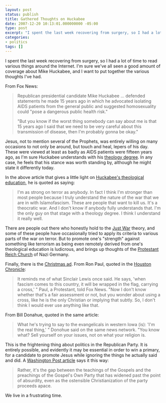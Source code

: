 ```yaml
---
layout: post
status: publish
title: Gathered Thoughts on Huckabee
date: 2007-12-20 10:13:01.000000000 -05:00
type: post
excerpt: "I spent the last week recovering from surgery, so I had a lot of time to read various things around the Internet. I'm sure we've all seen a good amount of coverage about Mike Huckabee, and I want to put together the various thoughts I've had."
categories:
- politics
tags: []
---
```

I spent the last week recovering from surgery, so I had a lot of time to read various things around the Internet. I'm sure we've all seen a good amount of coverage about Mike Huckabee, and I want to put together the various thoughts I've had.

From Fox News:
<blockquote><p>Republican presidential candidate Mike Huckabee ... defended statements he made 15 years ago in which he advocated isolating AIDS patients from the general public and suggested homosexuality could "pose a dangerous public health risk."</p><p>"But you know if the worst thing somebody can say about me is that 15 years ago I said that we need to be very careful about this transmission of disease, then I'm probably gonna be okay."</p></blockquote>
Jesus, not to mention several of the Prophets, was entirely willing on many occasions to not only be around, but touch and heal, lepers of his day. These were viewed at least as badly as AIDS patients were fifteen years ago, as I'm sure Huckabee understands with his <a href="http://www.cbn.com/cbnnews/287527.aspx">theology degree</a>. In any case, he feels that his stance was worth standing by, although he might state it differently today. 

In the above article that gives a little light on <a href="http://www.cbn.com/cbnnews/287527.aspx">Huckabee's theological education</a>, he is quoted as saying:
<blockquote><p>I'm as strong on terror as anybody. In fact I think I'm stronger than most people because I truly understand the nature of the war that we are in with Islamofascism. These are people that want to kill us. It's a theocratic war. And I don't know if anybody fully understands that. I'm the only guy on that stage with a theology degree. I think I understand it really well.</p></blockquote>
There are people out there who honestly hold to the <a href="http://en.wikipedia.org/wiki/Just_war">Just War</a> theory, and some of these people have occasionally tried to apply its criteria to various parts of the war on terror. But to promote one's "strength" against something like terrorism as being even remotely derived from one's theological education is ludicrous, and brings up thoughts of the <a href="http://en.wikipedia.org/wiki/Protestant_Reich_Church">Protestant Reich Church</a> of Nazi Germany.

Finally, there is the <a href="http://www.youtube.com/watch?v=KMUI2XExdIA">Christmas ad</a>. From Ron Paul, quoted in the <a href="http://www.chron.com/disp/story.mpl/front/5389403.html">Houston Chronicle</a>:
<blockquote><p>It reminds me of what Sinclair Lewis once said. He says, 'when fascism comes to this country, it will be wrapped in the flag, carrying a cross,' " Paul, a Protestant, told Fox News. "Now I don't know whether that's a fair assessment or not, but you wonder about using a cross, like he is the only Christian or implying that subtly. So, I don't think I would ever use anything like that.</p></blockquote>
From Bill Donahue, quoted in the same article:
<blockquote><p>What he's trying to say to the evangelicals in western Iowa (is): 'I'm the real thing,' " Donohue said on the same news network. "You know what? Sell yourself on your issues, not on what your religion is.</p></blockquote>
This is the frightening thing about politics in the Republican Party. It is entirely possible, and evidently it may be essential in order to win a primary, for a candidate to promote Jesus while ignoring the things he actually said and did.
A <a href="http://www.washingtonpost.com/wp-dyn/content/article/2007/12/18/AR2007121801634.html?nav=hcmodule">Washington Post article</a> says it this way:
<blockquote><p>Rather, it's the gap between the teachings of the Gospels and the preachings of the Gospel's Own Party that has widened past the point of absurdity, even as the ostensible Christianization of the party proceeds apace.</p></blockquote>
We live in a frustrating time.
